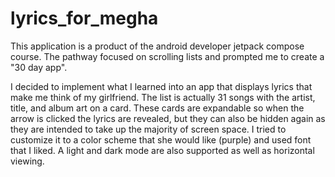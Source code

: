# lyrics_for_megha
This application is a product of the android developer jetpack compose course. The pathway focused on scrolling lists and prompted me to create a "30 day app". 

I decided to implement what I learned into an app that displays lyrics that make me think of my girlfriend. The list is actually 31 songs with the artist, title, and album art on a card. These cards are expandable so when the arrow is clicked the lyrics are revealed, but they can also be hidden again as they are intended to take up the majority of screen space. I tried to customize it to a color scheme that she would like (purple) and used font that I liked. A light and dark mode are also supported as well as horizontal viewing.
